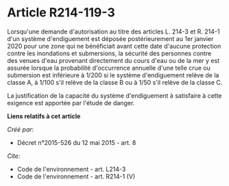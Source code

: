 # Article R214-119-3

Lorsqu'une demande d'autorisation au titre des articles L. 214-3 et R. 214-1 d'un système d'endiguement est déposée
postérieurement au 1er janvier 2020 pour une zone qui ne bénéficiait avant cette date d'aucune protection contre les
inondations et submersions, la sécurité des personnes contre des venues d'eau provenant directement du cours d'eau ou de la
mer y est assurée lorsque la probabilité d'occurrence annuelle d'une telle crue ou submersion est inférieure à 1/200 si le
système d'endiguement relève de la classe A, à 1/100 s'il relève de la classe B ou à 1/50 s'il relève de la classe C. 

La justification de la capacité du système d'endiguement à satisfaire à cette exigence est apportée par l'étude de danger.

**Liens relatifs à cet article**

_Créé par_:

  - Décret n°2015-526 du 12 mai 2015 - art. 8

_Cite_:

  - Code de l'environnement - art. L214-3
  - Code de l'environnement - art. R214-1 (V)
